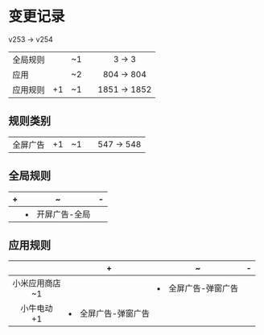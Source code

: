 # 变更记录

v253 -> v254

||||||
|-|:-:|:-:|:-:|:-:|
|全局规则||~1||3 -> 3|
|应用||~2||804 -> 804|
|应用规则|+1|~1||1851 -> 1852|

## 规则类别

||||||
|-|:-:|:-:|:-:|:-:|
|全屏广告|+1|~1||547 -> 548|

## 全局规则

|+|~|-|
|-|-|-|
||<li>开屏广告-全局||

## 应用规则

||+|~|-|
|:-:|-|-|-|
|小米应用商店<br>~1||<li>全屏广告-弹窗广告||
|小牛电动<br>+1|<li>全屏广告-弹窗广告|||

